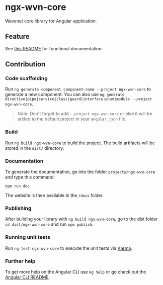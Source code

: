 # ngx-wvn-core
Wavenet core library for Angular application.

## Feature
See [this README](projects/ngx-wvn-core/README.md) for functional documentation.

## Contribution
### Code scaffolding

Run `ng generate component component-name --project ngx-wvn-core` to generate a new component. You can also use `ng generate directive|pipe|service|class|guard|interface|enum|module --project ngx-wvn-core`.
> Note: Don't forget to add `--project ngx-wvn-core` or else it will be added to the default project in your `angular.json` file. 

### Build

Run `ng build ngx-wvn-core` to build the project. The build artifacts will be stored in the `dist/` directory.

### Documentation
To generate the documentation, go into the folder `projects/ngx-wvn-core` and type this command: 
```
npm run doc
``` 
The website is then available in the `/docs` folder.

### Publishing

After building your library with `ng build ngx-wvn-core`, go to the dist folder `cd dist/ngx-wvn-core` and run `npm publish`.

### Running unit tests

Run `ng test ngx-wvn-core` to execute the unit tests via [Karma](https://karma-runner.github.io).

### Further help

To get more help on the Angular CLI use `ng help` or go check out the [Angular CLI README](https://github.com/angular/angular-cli/blob/master/README.md).
